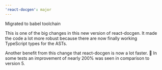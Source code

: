 ```yaml
---
'react-docgen': major
---
```


Migrated to babel toolchain

This is one of the big changes in this new version of react-docgen. It made the code a lot more robust
because there are now finally working TypeScript types for the ASTs.

Another benefit from this change that react-docgen is now a lot faster. 🚀 In some
tests an improvement of nearly 200% was seen in comparison to version 5.
